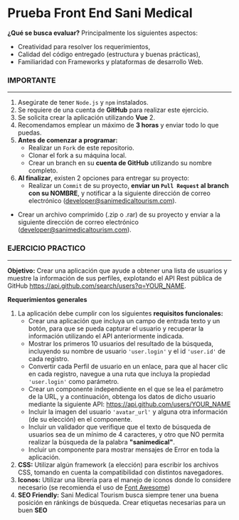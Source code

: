 # Prueba Front End Sani Medical

**¿Qué se busca evaluar?**
Principalmente los siguientes aspectos:

* Creatividad para resolver los requerimientos,
* Calidad del código entregado (estructura y buenas prácticas),
* Familiaridad con Frameworks y plataformas de desarrollo Web.

### IMPORTANTE
---
1. Asegúrate de tener `Node.js` y `npm` instalados.
2. Se requiere de una cuenta de **GitHub** para realizar este ejercicio.
3. Se solicita crear la aplicación utilizando **Vue** 2.
4. Recomendamos emplear un máximo de **3 horas** y enviar todo lo que puedas.
5. **Antes de comenzar a programar:**
    - Realizar un `Fork` de este repositorio.
    - Clonar el fork a su máquina local.
    - Crear un branch en su **cuenta de GitHub** utilizando su nombre completo.
6. **Al finalizar**, existen 2 opciones para entregar su proyecto:
    * Realizar un `Commit` de su proyecto, **enviar un `Pull Request` al branch con su NOMBRE**, y notificar a la siguiente dirección de correo electrónico (developer@sanimedicaltourism.com).
 - Crear un archivo comprimido (.zip o .rar) de su proyecto y enviar a la siguiente dirección de correo electrónico (developer@sanimedicaltourism.com).
 
### EJERCICIO PRACTICO
---
**Objetivo:** Crear una aplicación que ayude a obtener una lista de usuarios y muestre la información de sus perfiles, explotando el API Rest pública de GitHub https://api.github.com/search/users?q=YOUR_NAME.

**Requerimientos generales**
1. La aplicación debe cumplir con los siguientes **requisitos funcionales:**
    - Crear una aplicación que incluya un campo de entrada texto y un botón, para que se pueda capturar el usuario y recuperar la información utilizando el API anteriormente indicada.
    - Mostrar los primeros 10 usuarios del resultado de la búsqueda, incluyendo su nombre de usuario `'user.login'` y el id `'user.id'` de cada registro.
    - Convertir cada Perfil de usuario en un enlace, para que al hacer clic en cada registro, navegue a una ruta que incluya la propiedad `'user.login'` como parámetro.
    - Crear un componente independiente en el que se lea el parámetro de la URL, y a continuación, obtenga los datos de dicho usuario mediante la siguiente API: https://api.github.com/users/YOUR_NAME
    - Incluir la imagen del usuario `'avatar_url'` y alguna otra información (de su elección) en el componente.
    - Incluir un validador que verifique que el texto de búsqueda de usuarios sea de un mínimo de 4 caracteres, y otro que NO permita realizar la búsqueda de la palabra **"sanimedical"**.
    - Incluir un componente para mostrar mensajes de Error en toda la aplicación.
2. **CSS:** Utilizar algún framework (a elección) para escribir los archivos CSS, tomando en cuenta la compatibilidad con distintos navegadores.
3. **Iconos:** Utilizar una librería para el manejo de iconos donde lo considere necesario (se recomienda el uso de [Font Awesome](https://fontawesome.com))
4. **SEO Friendly:** Sani Medical Tourism busca siempre tener una buena posición en ránkings de búsqueda. Crear etiquetas necesarias para un buen **SEO**

 
